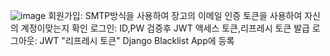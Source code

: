 ![image](https://github.com/user-attachments/assets/a7a36ded-8f60-49f5-8002-975dfbc7cff2)
회원가입: SMTP방식을 사용하여 장고의 이메일 인증 토큰을 사용하여 자신의 계정이맞는지 확인
로그인: ID,PW 검증후 JWT 액세스 토큰,리프레시 토큰 발급
로그아웃: JWT "리프레시 토큰" Django Blacklist App에 등록
